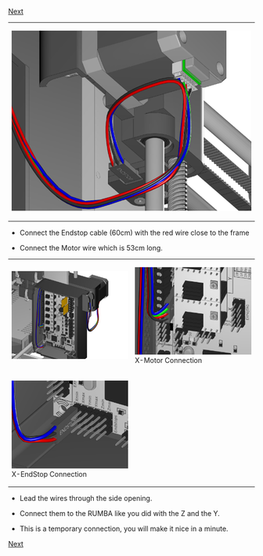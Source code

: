 [Next](https://github.com/open3dengineering/i3_Berlin/wiki/Section-4.5-Gluing-the-Endstop-Magnets)

<table>
<colgroup>
<col width="100%" />
</colgroup>
<tbody>
<tr class="odd">
<td align="left"><p><img src="media/Section_4_0025.png" alt="media/Section_4_0025.png" /></p></td>
</tr>
</tbody>
</table>

-   Connect the Endstop cable (60cm) with the red wire close to the frame

-   Connect the Motor wire which is 53cm long.

<table>
<colgroup>
<col width="50%" />
<col width="50%" />
</colgroup>
<tbody>
<tr class="odd">
<td align="left"><p><img src="media/Section_4_0024.png" alt="media/Section_4_0024.png" /></p></td>
<td align="left"><p><img src="media/Section_4_0022.png" alt="media/Section_4_0022.png" /><br />
 X-Motor Connection</p></td>
</tr>
<tr class="even">
<td align="left"><p><img src="media/Section_4_0023.png" alt="media/Section_4_0023.png" /><br />
 X-EndStop Connection</p></td>
</tr>
</tbody>
</table>

-   Lead the wires through the side opening.

-   Connect them to the RUMBA like you did with the Z and the Y.

-   This is a temporary connection, you will make it nice in a minute.

[Next](https://github.com/open3dengineering/i3_Berlin/wiki/Section-4.5-Gluing-the-Endstop-Magnets)

